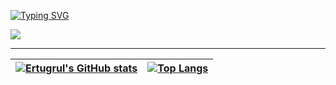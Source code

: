 [![Typing SVG](https://readme-typing-svg.herokuapp.com?font=Fira+Code&pause=1000&color=F76C24&width=435&lines=Welcome+to+my+world)](https://git.io/typing-svg)

<a href="https://github.com/ErtugrulSoylu/Metu25_Algo-Contest">
  <img align="center" src="https://github-readme-stats.vercel.app/api/pin/?username=ErtugrulSoylu&repo=Metu25_Algo-Contest" />
</a>


---

| [![Ertugrul's GitHub stats](https://github-readme-stats.vercel.app/api?username=ErtugrulSoylu&layout=compact&hide=issues&theme=algolia)](https://github.com/anuraghazra/github-readme-stats) | [![Top Langs](https://github-readme-stats.vercel.app/api/top-langs/?username=ErtugrulSoylu&layout=compact&theme=algolia)](https://github.com/anuraghazra/github-readme-stats) |
|:-:|:-:|





<!--
**ErtugrulSoylu/ErtugrulSoylu** is a ✨ _special_ ✨ repository because its `README.md` (this file) appears on your GitHub profile.

Here are some ideas to get you started:

- 🔭 I’m currently working on ...
- 🌱 I’m currently learning ...
- 👯 I’m looking to collaborate on ...
- 🤔 I’m looking for help with ...
- 💬 Ask me about ...
- 📫 How to reach me: ...
- 😄 Pronouns: ...
- ⚡ Fun fact: ...
-->
